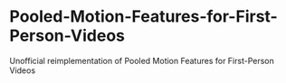# Pooled-Motion-Features-for-First-Person-Videos
Unofficial reimplementation of Pooled Motion Features for First-Person Videos

